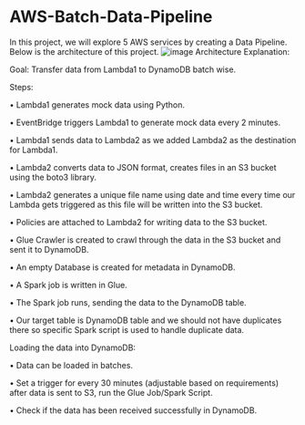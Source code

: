 # AWS-Batch-Data-Pipeline
In this project, we will explore 5 AWS services by creating a Data Pipeline. Below is the architecture of this project.
![image](https://github.com/brindapotluri/AWS-Batch-Data-Pipeline/assets/90103454/ae120f2c-6d01-445d-a1c8-b670bb98af34)
Architecture Explanation:

Goal: Transfer data from Lambda1 to DynamoDB batch wise.

Steps:

 •	Lambda1 generates mock data using Python.

 •	EventBridge triggers Lambda1 to generate mock data every 2 minutes.

 •	Lambda1 sends data to Lambda2 as we added Lambda2 as the destination for Lambda1.

 •	Lambda2 converts data to JSON format, creates files in an S3 bucket using the boto3 library.

 •	Lambda2 generates a unique file name using date and time every time our Lambda gets triggered as this file will be written into the S3 bucket.

 •	Policies are attached to Lambda2 for writing data to the S3 bucket.

 •	Glue Crawler is created to crawl through the data in the S3 bucket and sent it to DynamoDB.

 •	An empty Database is created for metadata in DynamoDB.

 •	A Spark job is written in Glue.

 •	The Spark job runs, sending the data to the DynamoDB table.

 •	Our target table is DynamoDB table and we should not have duplicates there so specific Spark script is used to handle duplicate data.

Loading the data into DynamoDB:

 •	Data can be loaded in batches.

 •	Set a trigger for every 30 minutes (adjustable based on requirements) after data is sent to S3, run the Glue Job/Spark Script.

 •	Check if the data has been received successfully in DynamoDB.
